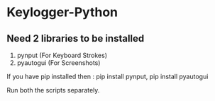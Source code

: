# Keylogger-Python

## Need 2 libraries to be installed 
   1. pynput (For Keyboard Strokes)
   2. pyautogui (For Screenshots)
   
   If you have pip installed then :
   pip install pynput,
   pip install pyautogui
   
   
   Run both the scripts separately.
  
